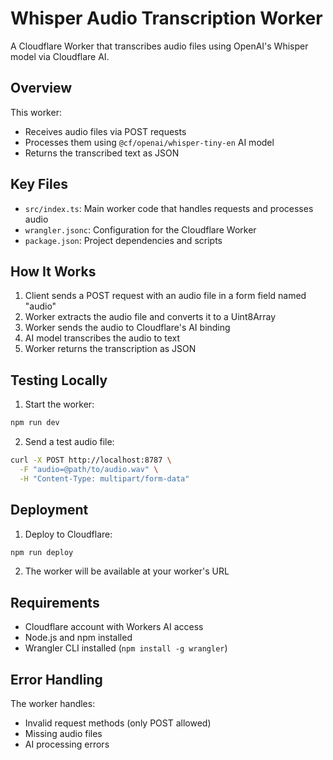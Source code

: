 # Whisper Audio Transcription Worker

A Cloudflare Worker that transcribes audio files using OpenAI's Whisper model via Cloudflare AI.

## Overview

This worker:
- Receives audio files via POST requests
- Processes them using `@cf/openai/whisper-tiny-en` AI model
- Returns the transcribed text as JSON

## Key Files

- `src/index.ts`: Main worker code that handles requests and processes audio
- `wrangler.jsonc`: Configuration for the Cloudflare Worker
- `package.json`: Project dependencies and scripts

## How It Works

1. Client sends a POST request with an audio file in a form field named "audio"
2. Worker extracts the audio file and converts it to a Uint8Array
3. Worker sends the audio to Cloudflare's AI binding
4. AI model transcribes the audio to text
5. Worker returns the transcription as JSON

## Testing Locally

1. Start the worker:
```bash
npm run dev
```

2. Send a test audio file:
```bash
curl -X POST http://localhost:8787 \
  -F "audio=@path/to/audio.wav" \
  -H "Content-Type: multipart/form-data"
```

## Deployment

1. Deploy to Cloudflare:
```bash
npm run deploy
```

2. The worker will be available at your worker's URL

## Requirements

- Cloudflare account with Workers AI access
- Node.js and npm installed
- Wrangler CLI installed (`npm install -g wrangler`)

## Error Handling

The worker handles:
- Invalid request methods (only POST allowed)
- Missing audio files
- AI processing errors